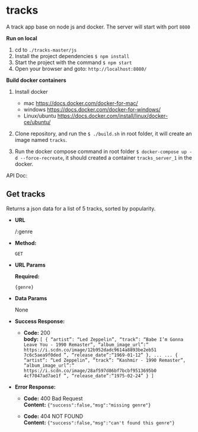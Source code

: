 # tracks
A track app base on node js and docker.
The server will start with port `8080`

**Run on local**
1. cd to `./tracks-master/js`
2. Install the project dependencies `$ npm install`
3. Start the project with the command `$ npm start`
4. Open your browser and goto: `http://localhost:8080/`

**Build docker containers**

1. Install docker
   * mac https://docs.docker.com/docker-for-mac/
   * windows https://docs.docker.com/docker-for-windows/
   * Linux/ubuntu https://docs.docker.com/install/linux/docker-ce/ubuntu/
  
2. Clone repository, and run the `$ ./build.sh` in root folder, it will create an image named `tracks`.

  
3. Run the docker compose command in root folder `$ docker-compose up -d --force-recreate`, it should created a container `tracks_server_1` in the docker.


API Doc:

**Get tracks**
----
  Returns a json data for a list of 5 tracks, sorted by popularity.

* **URL**

  /:genre

* **Method:**

  `GET`
  
*  **URL Params**

   **Required:**
 
   `{genre}`

* **Data Params**

  None

* **Success Response:**

  * **Code:** 200 <br />
    **body:** 
    `[
      {
      “artist”: “Led Zeppelin”,
      “track”: “Babe I’m Gonna Leave You - 1990 Remaster”,
      “album_image_url”:“ https://i.scdn.co/image/12b952dadc9614a8893be2eb51
      7c6c5aea9f0ded ”,
      “release_date”:“1969-01-12”
      },
      ...
      ...
      {
      “artist”: “Led Zeppelin”,
      “track”: “Kashmir - 1990 Remaster”,
      “album_image_url”:“ https://i.scdn.co/image/28af597d86bf7bcbf9513695b0
      4cf7047ad7ae1f ”,
      “release_date”:“1975-02-24”
      }
    ]`
 
* **Error Response:**

  * **Code:** 400 Bad Request <br />
    **Content:** `{"success":false,"msg":"missing genre"}`
    
  * **Code:** 404 NOT FOUND <br />
    **Content:** `{"success":false,"msg":"can't found this genre"}`  
